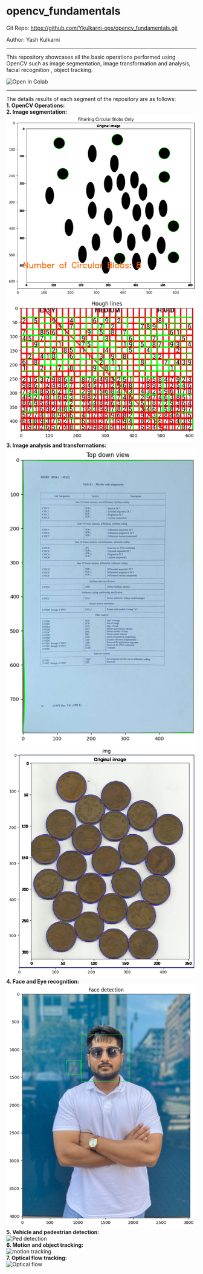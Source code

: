 # opencv_fundamentals



Git Repo: https://github.com/Ykulkarni-ops/opencv_fundamentals.git

Author: Yash Kulkarni

-------------
This repository showcases all the basic operations performed using OpenCV such as image segmentation, image transformation and analysis, facial recognition , object tracking.

![Open In Colab](https://colab.research.google.com/assets/colab-badge.svg)

-------------
The details results of each segment of the repository are as follows:<br/> 
    **1. OpenCV Operations:**<br/> 
    **2. Image segmentation:**<br/> 
        ![Blob output](https://github.com/Ykulkarni-ops/opencv_fundamentals/blob/main/images/outputs/blob_output.jpg)<br/>
        ![Hough lines](https://github.com/Ykulkarni-ops/opencv_fundamentals/blob/main/images/outputs/hough_lines.jpg)<br/>
    **3. Image analysis and transformations:**<br/>
        ![top_down view](https://github.com/Ykulkarni-ops/opencv_fundamentals/blob/main/images/outputs/top_down.jpg)<br/>
        ![water shed algo](https://github.com/Ykulkarni-ops/opencv_fundamentals/blob/main/images/outputs/water_shed.jpg)<br/>
    **4. Face and Eye recognition:**<br/> 
        ![face detection](https://github.com/Ykulkarni-ops/opencv_fundamentals/blob/main/images/outputs/face_detection.jpg)<br/>
    **5. Vehicle and pedestrian detection:**<br/>
        ![Ped detection](https://github.com/Ykulkarni-ops/opencv_fundamentals/blob/main/images/outputs/vehicle%20detection.gif)<br/>
    **6. Motion and object tracking:**<br/> 
        ![motion tracking](https://github.com/Ykulkarni-ops/opencv_fundamentals/blob/main/images/outputs/motion%20tracking.gif)<br/>
    **7. Optical flow tracking:**<br/>
        ![Optical flow](https://github.com/Ykulkarni-ops/opencv_fundamentals/blob/main/images/outputs/optical%20flow.gif)<br/>
    
    
    

